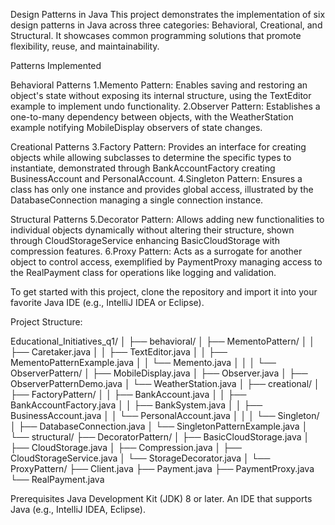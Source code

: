Design Patterns in Java
This project demonstrates the implementation of six design patterns in Java across three categories: Behavioral, Creational, and Structural. It showcases common programming solutions that promote flexibility, reuse, and maintainability.

Patterns Implemented

Behavioral Patterns
1.Memento Pattern: Enables saving and restoring an object's state without exposing its internal structure, using the TextEditor example to implement undo functionality.
2.Observer Pattern: Establishes a one-to-many dependency between objects, with the WeatherStation example notifying MobileDisplay observers of state changes.

Creational Patterns
3.Factory Pattern: Provides an interface for creating objects while allowing subclasses to determine the specific types to instantiate, demonstrated through BankAccountFactory creating BusinessAccount and PersonalAccount.
4.Singleton Pattern: Ensures a class has only one instance and provides global access, illustrated by the DatabaseConnection managing a single connection instance.

Structural Patterns
5.Decorator Pattern: Allows adding new functionalities to individual objects dynamically without altering their structure, shown through CloudStorageService enhancing BasicCloudStorage with compression features.
6.Proxy Pattern: Acts as a surrogate for another object to control access, exemplified by PaymentProxy managing access to the RealPayment class for operations like logging and validation.

To get started with this project, clone the repository and import it into your favorite Java IDE (e.g., IntelliJ IDEA or Eclipse).

Project Structure:

Educational_Initiatives_q1/
│
├── behavioral/
│   ├── MementoPattern/
│   │   ├── Caretaker.java
│   │   ├── TextEditor.java
│   │   ├── MementoPatternExample.java
│   │   └── Memento.java
│   │
│   └── ObserverPattern/
│       ├── MobileDisplay.java
│       ├── Observer.java
│       ├── ObserverPatternDemo.java
│       └── WeatherStation.java
│
├── creational/
│   ├── FactoryPattern/
│   │   ├── BankAccount.java
│   │   ├── BankAccountFactory.java
│   │   ├── BankSystem.java
│   │   ├── BusinessAccount.java
│   │   └── PersonalAccount.java
│   │
│   └── Singleton/
│       ├── DatabaseConnection.java
│       └── SingletonPatternExample.java
│
└── structural/
    ├── DecoratorPattern/
    │   ├── BasicCloudStorage.java
    │   ├── CloudStorage.java
    │   ├── Compression.java
    │   ├── CloudStorageService.java
    │   └── StorageDecorator.java
    │
    └── ProxyPattern/
        ├── Client.java
        ├── Payment.java
        ├── PaymentProxy.java
        └── RealPayment.java

Prerequisites
Java Development Kit (JDK) 8 or later.
An IDE that supports Java (e.g., IntelliJ IDEA, Eclipse).
